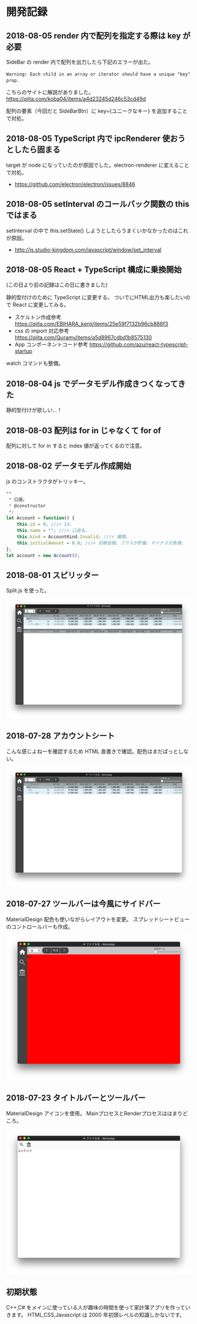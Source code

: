 # 開発記録

## 2018-08-05 render 内で配列を指定する際は key が必要

SideBar の render 内で配列を出力したら下記のエラーが出た。

```Warning: Each child in an array or iterator should have a unique "key" prop.```

こちらのサイトに解説がありました。 https://qiita.com/koba04/items/a4d23245d246c53cd49d

配列の要素（今回だと SideBarBtn）に key={ユニークなキー} を追加することで対処。


## 2018-08-05 TypeScript 内で ipcRenderer 使おうとしたら固まる

target が node になっていたのが原因でした。electron-renderer に変えることで対処。

- https://github.com/electron/electron/issues/8846

## 2018-08-05 setInterval のコールバック関数の this ではまる

setInterval の中で this.setState() しようとしたらうまくいかなかったのはこれが原因。

- http://js.studio-kingdom.com/javascript/window/set_interval

## 2018-08-05 React + TypeScript 構成に乗換開始

(この日より前の記録はこの日に書きました)

静的型付けのために TypeScript に変更する。
ついでにHTML出力も楽したいので React に変更してみる。

- スケルトン作成参考
https://qiita.com/EBIHARA_kenji/items/25e59f7132b96cb886f3
- css の import 対応参考
https://qiita.com/Quramy/items/a5d8967cdbd1b8575130
- App コンポーネントコード参考
https://github.com/azu/react-typescript-startup

watch コマンドも整備。

## 2018-08-04 js でデータモデル作成きつくなってきた

静的型付けが欲しい…！

## 2018-08-03 配列は for in じゃなくて for of

配列に対して for in すると index 値が返ってくるので注意。

## 2018-08-02 データモデル作成開始

js のコンストラクタがトリッキー。

```js
**
 * 口座。
 * @constructor
 */
let Account = function() {
    this.id = 0; ///< Id。
    this.name = ""; ///< 口座名。
    this.kind = AccountKind.Invalid; ///< 種類。
    this.initialAmount = 0.0; ///< 初期金額。プラスが貯蓄。マイナスが負債。
};
let account = new Account();
```

## 2018-08-01 スピリッター

Split.js を使った。

![ss](ss-2018-08-01a.png)

## 2018-07-28 アカウントシート

こんな感じよねーを確認するため HTML 直書きで確認。配色はまだぱっとしない。

![ss](ss-2018-07-28a.png)

## 2018-07-27 ツールバーは今風にサイドバー

MaterialDesign 配色も使いながらレイアウトを変更。
スプレッドシートビューのコントロールバーも作成。

![ss](ss-2018-07-27a.png)

## 2018-07-23 タイトルバーとツールバー

MaterialDesign アイコンを使用。
MainプロセスとRenderプロセスははまりどころ。

![ss](ss-2018-07-23a.png)

## 初期状態

C++,C# をメインに使っている人が趣味の時間を使って家計簿アプリを作っていきます。
HTML,CSS,Javascript は 2000 年初頭レベルの知識しかないです。
